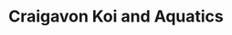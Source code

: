 ---
title: "Craigavon Koi and Aquatics"
address: "18, Deans Rd, Lurgan, Craigavon, Co. Armagh BT66 8TF"
tel: "028 3832 5874"
county: "Armagh"
category: "Zoos And Aquariums"
type: "Content"
lat: "54.429959"
lng: "-6.3477"
---
